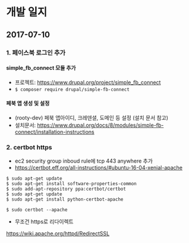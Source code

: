 # 개발 일지

## 2017-07-10

### 1. 페이스북 로그인 추가

#### simple_fb_connect 모듈 추가

- 프로젝트: https://www.drupal.org/project/simple_fb_connect
- ``` $ composer require drupal/simple-fb-connect ```

#### 페북 앱 생성 및 설정

- (rooty-dev) 페북 앱아이디, 크레덴셜, 도메인 등 설정 (설치 문서 참고)
- 설치문서: https://www.drupal.org/docs/8/modules/simple-fb-connect/installation-instructions

### 2. certbot https

- ec2 security group inboud rule에 tcp 443 anywhere 추가
- https://certbot.eff.org/all-instructions/#ubuntu-16-04-xenial-apache

```
$ sudo apt-get update
$ sudo apt-get install software-properties-common
$ sudo add-apt-repository ppa:certbot/certbot
$ sudo apt-get update
$ sudo apt-get install python-certbot-apache 

$ sudo certbot --apache
```

* 무조건 https로 리다이렉트

https://wiki.apache.org/httpd/RedirectSSL



